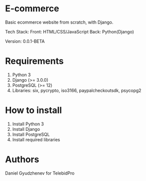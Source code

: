 # E-commerce
Basic ecommerce website from scratch, with Django.

Tech Stack:
Front: HTML/CSS/JavaScript
Back: Python(Django)

Version: 0.0.1-BETA

# Requirements
1. Python 3
2. Django (>= 3.0.0)
3. PostgreSQL (>= 12)
4. Libraries: six, pycrypto, iso3166, paypalcheckoutsdk, psycopg2

# How to install
1. Install Python 3
2. Install Django
3. Install PostgreSQL
4. Install required libraries

# Authors
Daniel Gyudzhenev for TelebidPro
